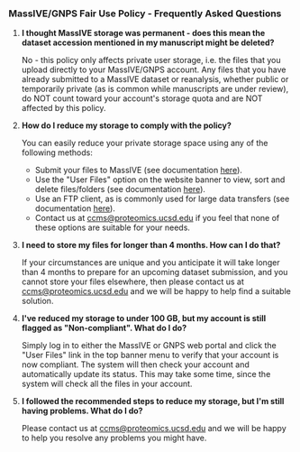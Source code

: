 ### MassIVE/GNPS Fair Use Policy - Frequently Asked Questions
1. **I thought MassIVE storage was permanent - does this mean the dataset accession mentioned in my manuscript might be deleted?**

    No - this policy only affects private user storage, i.e. the files that you upload directly to your MassIVE/GNPS account. Any files that you have already submitted to a MassIVE dataset or reanalysis, whether public or temporarily private (as is common while manuscripts are under review), do NOT count toward your account's storage quota and are NOT affected by this policy.

2. **How do I reduce my storage to comply with the policy?**

    You can easily reduce your private storage space using any of the following methods:

    - Submit your files to MassIVE (see documentation [here](submission_workflow.md)).
    - Use the "User Files" option on the website banner to view, sort and delete files/folders (see documentation [here](user_file_management.md)).
    - Use an FTP client, as is commonly used for large data transfers (see documentation [here](upload_data.md)).
    - Contact us at [ccms@proteomics.ucsd.edu](mailto:ccms@proteomics.ucsd.edu) if you feel that none of these options are suitable for your needs.

3. **I need to store my files for longer than 4 months. How can I do that?**

    If your circumstances are unique and you anticipate it will take longer than 4 months to prepare for an upcoming dataset submission, and you cannot store your files elsewhere, then please contact us at [ccms@proteomics.ucsd.edu](mailto:ccms@proteomics.ucsd.edu) and we will be happy to help find a suitable solution.

4. **I've reduced my storage to under 100 GB, but my account is still flagged as "Non-compliant". What do I do?**

    Simply log in to either the MassIVE or GNPS web portal and click the "User Files" link in the top banner menu to verify that your account is now compliant. The system will then check your account and automatically update its status. This may take some time, since the system will check all the files in your account.

5. **I followed the recommended steps to reduce my storage, but I'm still having problems. What do I do?**

    Please contact us at [ccms@proteomics.ucsd.edu](mailto:ccms@proteomics.ucsd.edu) and we will be happy to help you resolve any problems you might have.
